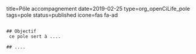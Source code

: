 title=Pôle accompagnement
date=2019-02-25
type=org_openCiLife_pole
tags=pole
status=published
icone=fas fa-ad
~~~~~~

## Objectif
 ce pole sert à ....

## ....